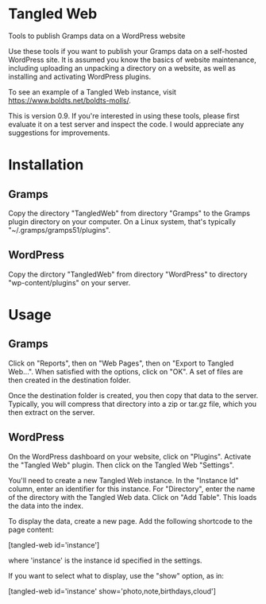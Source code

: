 # Tangled Web

Tools to publish Gramps data on a WordPress website

Use these tools if you want to publish your Gramps data on a self-hosted WordPress site. It is assumed you know the basics of website maintenance, including uploading an unpacking a directory on a website, as well as installing and activating WordPress plugins.

To see an example of a Tangled Web instance, visit https://www.boldts.net/boldts-molls/.

This is version 0.9. If you're interested in using these tools, please first evaluate it on a test server and inspect the code. I would appreciate any suggestions for improvements.

Installation
============

Gramps
------

Copy the directory "TangledWeb" from directory "Gramps" to the Gramps plugin directory on your computer. On a Linux system, that's typically "~/.gramps/gramps51/plugins".

WordPress
---------

Copy the dirctory "TangledWeb" from directory "WordPress" to directory "wp-content/plugins" on your server.

Usage
=====

Gramps
------

Click on "Reports", then on "Web Pages", then on "Export to Tangled Web...". When satisfied with the options, click on "OK". A set of files are then created in the destination folder.

Once the destination folder is created, you then copy that data to the server. Typically, you will compress that directory into a zip or tar.gz file, which you then extract on the server.

WordPress
---------

On the WordPress dashboard on your website, click on "Plugins". Activate the "Tangled Web" plugin. Then click on the Tangled Web "Settings".

You'll need to create a new Tangled Web instance. In the "Instance Id" column, enter an identifier for this instance. For "Directory", enter the name of the directory with the Tangled Web data. Click on "Add Table". This loads the data into the index.

To display the data, create a new page. Add the following shortcode to the page content:

[tangled-web id='instance']

where 'instance' is the instance id specified in the settings.

If you want to select what to display, use the "show" option, as in:

[tangled-web id='instance' show='photo,note,birthdays,cloud']














